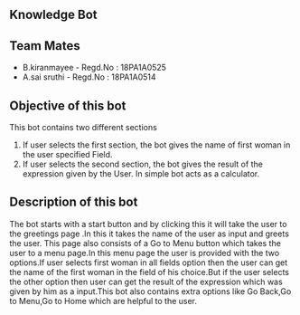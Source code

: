 ## Knowledge Bot

## Team Mates
 - B.kiranmayee - Regd.No : 18PA1A0525
 - A.sai sruthi - Regd.No : 18PA1A0514
 
## Objective of this bot
 This bot contains two different sections
 1. If user selects the first section, the bot gives the name of first woman in the user specified Field.
 2. If user selects the second section, the bot gives the result of the expression given by the User. In simple bot acts as a calculator.
 
## Description of this bot
  The bot starts with a start button and by clicking this it will take the user to the greetings page .In this it takes the name of the user as input and greets the user. This page also consists of a Go to Menu  button which takes the user to a menu page.In this menu page the user is provided with the two options.If user selects first woman in all fields option then the user can get the name of the first woman in the field of his choice.But if the user selects the other option then user can get the result of the expression which was given by him as a input.This bot also contains extra options like Go Back,Go to Menu,Go to Home which are helpful to the user.
